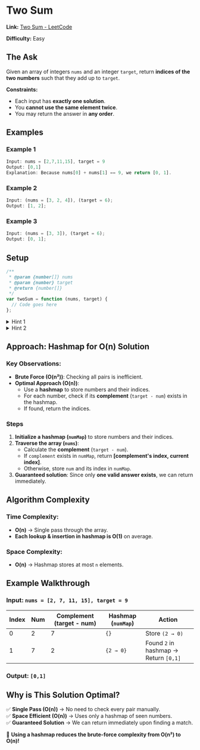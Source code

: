 # Two Sum

**Link:** [Two Sum - LeetCode](https://leetcode.com/problems/two-sum/description/?envType=study-plan-v2&envId=top-interview-150)

**Difficulty:** Easy

## **The Ask**

Given an array of integers `nums` and an integer `target`, return **indices of the two numbers** such that they add up to `target`.

**Constraints:**

- Each input has **exactly one solution**.
- You **cannot use the same element twice**.
- You may return the answer in **any order**.

## **Examples**

### **Example 1**

```javascript
Input: nums = [2,7,11,15], target = 9
Output: [0,1]
Explanation: Because nums[0] + nums[1] == 9, we return [0, 1].
```

### **Example 2**

```javascript
Input: (nums = [3, 2, 4]), (target = 6);
Output: [1, 2];
```

### **Example 3**

```javascript
Input: (nums = [3, 3]), (target = 6);
Output: [0, 1];
```

## Setup

```javascript
/**
 * @param {number[]} nums
 * @param {number} target
 * @return {number[]}
 */
var twoSum = function (nums, target) {
  // Code goes here
};
```

<details> <summary>Hint 1</summary> Can you store numbers in a **hashmap** and look up complements in O(1) time? </details> <details> <summary>Hint 2</summary> Instead of checking every pair (O(n²)), try using a **single pass** with a hashmap. </details>

## Approach: Hashmap for O(n) Solution

### **Key Observations:**

- **Brute Force (O(n²))**: Checking all pairs is inefficient.
- **Optimal Approach (O(n))**:
  - Use a **hashmap** to store numbers and their indices.
  - For each number, check if its **complement** (`target - num`) exists in the hashmap.
  - If found, return the indices.

### **Steps**

1. **Initialize a hashmap (`numMap`)** to store numbers and their indices.
2. **Traverse the array (`nums`)**:
   - Calculate the **complement** (`target - num`).
   - If `complement` exists in `numMap`, return **[complement's index, current index]**.
   - Otherwise, store `num` and its index in `numMap`.
3. **Guaranteed solution**: Since only **one valid answer exists**, we can return immediately.

## **Algorithm Complexity**

### **Time Complexity:**

- **O(n)** → Single pass through the array.
- **Each lookup & insertion in hashmap is O(1)** on average.

### **Space Complexity:**

- **O(n)** → Hashmap stores at most `n` elements.

## **Example Walkthrough**

### **Input:** `nums = [2, 7, 11, 15], target = 9`

| Index | Num | Complement (target - num) | Hashmap (`numMap`) | Action                                |
| ----- | --- | ------------------------- | ------------------ | ------------------------------------- |
| 0     | 2   | 7                         | `{}`               | Store `(2 → 0)`                       |
| 1     | 7   | 2                         | `{2 → 0}`          | Found `2` in hashmap → Return `[0,1]` |

### **Output:** `[0,1]`

## **Why is This Solution Optimal?**

✅ **Single Pass (O(n))** → No need to check every pair manually.  
✅ **Space Efficient (O(n))** → Uses only a hashmap of seen numbers.  
✅ **Guaranteed Solution** → We can return immediately upon finding a match.

🚀 **Using a hashmap reduces the brute-force complexity from O(n²) to O(n)!**
